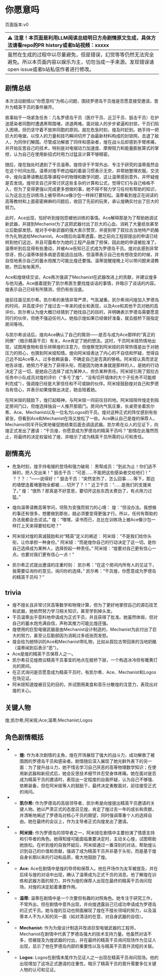 # 你愿意吗
页面版本:v0
 

| :warning: 注意！本页面是利用LLM阅读总结明日方舟剧情原文生成，具体方法请看repo的PR history或者b站视频：xxxxx           |
|:----------------------------|
| 虽然在生成的过程中以尽量避免，但是错误，幻觉等等仍然无法完全避免。所以本页面内容以娱乐为主，切勿当成一手来源。发现错误请open issue或者b站私信作者进行修改。|



## 剧情总结
本次活动剧情以“你愿意吗”为核心问题，围绕罗德岛干员煌是否愿意接受邀请，晋升为精英干员的事件展开。

故事始于一场紧急任务：几名罗德岛干员（医疗干员、近卫干员、狙击干员）在护送感染者同胞时遭遇黑帮围堵，进退两难。面对敌人的步步紧逼和封锁，干员们陷入困境，但仍坚守着不放弃同胞的原则。就在危急时刻，煌及时赶到。她手持一把巨大的电锯，以惊人的力量和技巧瞬间切开了由最新材料构成的封锁网，击退了敌人，为同伴们解围。尽管成功解救了同伴和感染者，煌在战斗后却感到手臂疼痛，并开始反思自己的技术，特别是对电锯动力加速度、摩擦阻力和能量膨胀算式的掌控，认为自己在使用新招式时用力过猛且计算不够精密。

随后，煌在独处时遇到了干员温蒂。煌惊讶于不常外出、专注于研究的温蒂竟然会在这个时间出现。温蒂对煌不修边幅的着装习惯表示无奈，并帮她整理衣服。交流中，煌向温蒂请教起高等课程中的物理和数学问题，这让温蒂感到意外，并怀疑煌是否发烧。煌坦言自己非常讨厌这些复杂的计算和公式，觉得它们与自己格格不入，但为了变得更强以完成更多想做的事，她不得不努力学习任何有帮助的知识，认为这总比在训练场上被导师Ace像沙包一样摔打要轻松。温蒂看到煌正在阅读的高等教材和上面密密麻麻的问题后，收回了先前的玩笑，承认煌确实付出了巨大的努力。

此时，Ace出现，恰好听到煌抱怨被他训练的事情。Ace解释那是为了帮助她调试新武器，并提到Mechanist为了这把武器付出了巨大的心血，消耗了大量纸张甚至让后勤部发怒。煌对手中新武器的强大表示赞赏，并提到带了叙拉古当地特产奶酪作为礼物送给Mechanist。Ace随后向温蒂透露，她之前向工程部提出的申请已经转到他们这边，并且可露希尔为她的工程产品做了担保，因此她的申请被批准了。温蒂听到后显得有些激动，并被Ace告知已正式成为罗德岛干员。煌对此感到非常惊讶，担心温蒂体弱多病是否能适应战场，但温蒂表示自己也有想改变的时候，并自信地表示自己的蓄水炮推力可能比煌还要强。温蒂提醒煌晚上可以带问题来请教她，然后匆匆离开。

Ace和煌继续交谈，Ace再次强调了Mechanist在武器改进上的贡献，并建议煌多与他沟通。Ace接着提到了凯尔希医生要找煌谈话的事情，并暗示了谈话的内容。煌表示自己已经有所猜测，但仍有些没底。

煌前往面见凯尔希。凯尔希的表情非常严肃，气氛凝重。凯尔希询问煌加入罗德岛的时间，并高度评价了煌过去一年来的成长和表现，以及Ace和其他干员对她的高评价。凯尔希认为煌大概已经猜到了她找自己的目的，并明确表示罗德岛需要愿意同行的伙伴，但绝不强迫任何人。她指示煌如果已经做好准备，就去舰桥下层指定房间等待。

与凯尔希谈话后，煌向Ace确认了自己的猜测——是否与成为Ace那样的“真正的同僚”（暗示精英干员）有关。Ace肯定了她的想法。这时，干员阿米娅热情地出现，试图用食物和音乐转移煌的注意力，但煌察觉到阿米娅的异常热情是出于对她压力的担心，也猜到阿米娅知情。煌向阿米娅表达了内心的不自信和怀疑，觉得自己远不如Ace等人，过多依赖装备，不确定自己是否真的够格。阿米娅认真而坚定地告诉煌，她努力不是为了获得头衔，而是因为她本身就是那样的人，是她的行动决定了这一切，是她自己选择了成为某种人、担负某种责任。阿米娅引用了叙拉古任务中小队成员对煌的评价（“多亏了煌”、“没有切开墙体的大个子任务不可能顺利完成”），强调煌已经是大家信任和不可或缺的伙伴。阿米娅鼓励煌对自己和罗德岛有信心，并表示如果煌做出决定，她会陪着她。

在阿米娅的鼓励下，煌打起精神，与阿米娅一同前往目的地。阿米娅陪伴煌走到指定房间门口，但煌选择独自一人推开那扇门。房间内气氛庄重，长桌旁坐着凯尔希、Ace、Mechanist以及一位名为Logos的干员。煌对这种正式的阵仗感到有些紧张，但看到Ace和Mechanist在场又放松了一些。Ace确认自己是煌的保荐人，Mechanist则半开玩笑地催促她结束后面去调适武器。凯尔希在众人的见证下，向煌正式发出了邀请：“干员煌，你愿意成为罗德岛的精英干员吗？”剧情在此戛然而止，将最终的决定权留给了煌，并暗示了成为精英干员所需的认可和责任。
## 剧情高光
*   危急时刻，煌手持电锯的登场和强力破局：
    黑帮成员：“到此为止！你们逃不掉的，把人交出来！”
    狙击干员：“可恶......不能把这些感染者交给他们！”
    ？？？：“——说得好！”
    狙击干员：“突然变热了，怎么回事......等下，那边的墙壁连着堵塞物全都被......切开了？！”
    近卫干员：“......是我们的支援来了。”
    煌：“很热？那真是不好意思，要切开这些东西太费劲了，有点用力过猛。”

*   煌向温蒂请教高等学问，坦陈为变强而努力的心境：
    煌：“但没办法。我想做的事还有很多，想要做到那些，就必须要变得更强才行。所以，任何有帮助的办法我都会去试试。”
    煌：“嘿嘿，读书而已，总比在训练场上被Ace像沙包一样打上天来得要轻松吧？”

*   阿米娅对煌的真诚鼓励和对“精英”定义的阐述：
    阿米娅：“不是我们给你头衔，让你承担一种身份。”
    阿米娅：“而是煌你自己的行动决定了这一切。是你自己选择成为某种人，选择担起一种责任。”
    阿米娅：“煌要对自己更有信心一点。也要对我们更有信心一点！”

*   凯尔希正式提出邀请的庄重时刻：
    凯尔希：“在这个房间内所有人的见证下，我需要征询你的意见，询问你的选择。”
    凯尔希：“干员煌，你愿意成为罗德岛的精英干员吗？”
## trivia
*   煌不擅长且非常讨厌高等数学和物理计算，但为了更好地掌控自己的源石技艺和武器，她依然努力学习相关知识，甚至学到掉头发。
*   干员温蒂出乎意料地申请成为正式干员，并且获得了批准。她虽然体弱，但对自己的蓄水炮充满自信，声称其推力可能比煌还强。
*   煌使用的巨型电锯武器是由Mechanist设计制造的，Mechanist为此付出了巨大的努力，甚至让后勤部因为消耗过多纸张而发怒。
*   煌会给为她特训的Ace和Mechanist带礼物，比如从叙拉古带回来的当地奶酪（温蒂闻到后表示“恶”）。
*   Ace是煌的精英干员保荐人之一。
*   凯尔希召见煌商议精英干员事宜的地点在舰桥下层，一个构造冰冷但有暖黄灯光的房间。
*   在正式询问是否愿意成为精英干员时，有凯尔希、Ace、Mechanist和Logos在场见证。
*   阿米娅知道煌被召见的目的，并试图用美食和音乐分散煌的注意力，表现出对煌的关心。
## 关键人物
煌;凯尔希;阿米娅;Ace;温蒂;Mechanist;Logos
## 角色剧情概括
-   *   **煌:** 作为本次剧情的主角，煌在开场展现了强大的战斗力，成功解救了被围困的罗德岛干员和感染者。剧情随后深入展现了她光鲜外表下的另一面：为了提升战斗力，她不惜去学习自己厌恶的高等物理数学知识；在使用新武器和新招式后，她会反思技术细节并忍受身体疼痛。她在面对是否成为精英干员的邀请时，表现出一定程度的自我怀疑，认为自己不够强、依赖装备，但在阿米娅等人的鼓励下，最终决定勇敢面对，前往接受正式的询问。
-   *   **凯尔希:** 作为罗德岛的高层领导者，凯尔希是向煌提出精英干员邀请的关键人物。她以严肃正式的态度召见煌，肯定了煌过去一年的成长和贡献，并清晰地阐述了罗德岛对核心干员的期望，同时强调尊重个人的选择自由。她在最终的会议上，作为主导者正式向煌发出了邀请。
-   *   **阿米娅:** 作为罗德岛的领导者之一，阿米娅在剧情中主要扮演了情感支持和引导者的角色。她得知煌可能面临重要决定时，主动关心煌，试图帮助她放松。在听到煌的自我怀疑后，阿米娅通过一番深刻的对话，帮助煌认识到自己的价值和贡献，强调了成为精英干员并非基于头衔，而是基于煌自身长期以来的行动和品质，极大地鼓励了煌。
-   *   **Ace:** Ace在剧情中是煌的导师和保荐人。他在开场作为友军被提及，并在后续与煌的对话中出现，确认了温蒂成为正式干员的消息。他了解煌在训练和武器方面的努力，并作为煌的保荐人出现在最终的精英干员询问现场，对煌的决定起着重要作用。
-   *   **温蒂:** 温蒂在剧情中是一个次要但有趣的对照角色。她专注于研究工作，不常外出，但在剧情中意外出现，并向煌透露自己已成功申请成为罗德岛的正式干员。她与煌的互动也侧面展现了煌在不擅长领域的努力，以及温蒂本人不为人知的另一面（如对清洁的在意、对自身武器的自信）。
-   *   **Mechanist:** 作为为煌设计制造并改进巨型电锯武器的工程师，Mechanist在剧情中代表了罗德岛强大的技术支持力量。他虽然对话不多，但被提及为煌武器的付出，并在最终的精英干员询问现场作为见证人出现，显示了他在罗德岛内部的重要性以及与精英干员晋升流程的关联。
-   *   **Logos:** Logos在剧情末尾作为见证人之一出现在精英干员询问现场。他的出现增加了这场正式邀请的庄重性，暗示了精英干员的晋升需要多位关键人物的认可和见证。